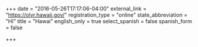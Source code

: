 +++
date = "2016-05-26T17:17:06-04:00"
external_link = "https://olvr.hawaii.gov/"
registration_type = "online"
state_abbreviation = "HI"
title = "Hawai"
english_only = true
select_spanish = false
spanish_form = false

+++
